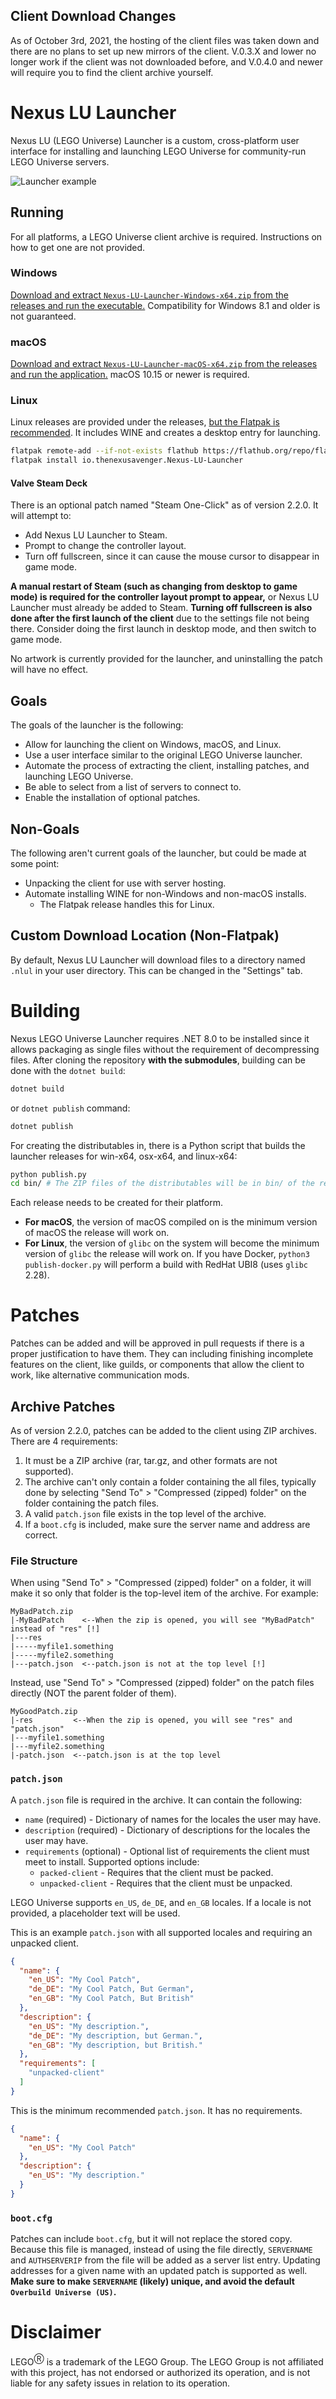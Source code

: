 ## Client Download Changes
As of October 3rd, 2021, the hosting of the client files was taken down and
there are no plans to set up new mirrors of the client. V.0.3.X and lower no
longer work if the client was not downloaded before, and V.0.4.0 and newer will
require you to find the client archive yourself.

# Nexus LU Launcher
Nexus LU (LEGO Universe) Launcher is a custom, cross-platform
user interface for installing and launching LEGO Universe
for community-run LEGO Universe servers.

![Launcher example](images/launcher.png)

## Running
For all platforms, a LEGO Universe client archive is required.
Instructions on how to get one are not provided.

### Windows
[Download and extract `Nexus-LU-Launcher-Windows-x64.zip` from the releases and run the executable.](https://github.com/TheNexusAvenger/Nexus-LU-Launcher/releases/latest)
Compatibility for Windows 8.1 and older is not guaranteed.

### macOS
[Download and extract `Nexus-LU-Launcher-macOS-x64.zip` from the releases and run the application.](https://github.com/TheNexusAvenger/Nexus-LU-Launcher/releases/latest)
macOS 10.15 or newer is required.

### Linux
Linux releases are provided under the releases, [but the Flatpak is recommended](https://flathub.org/apps/io.thenexusavenger.Nexus-LU-Launcher).
It includes WINE and creates a desktop entry for launching.

```bash
flatpak remote-add --if-not-exists flathub https://flathub.org/repo/flathub.flatpakrepo
flatpak install io.thenexusavenger.Nexus-LU-Launcher
```

#### Valve Steam Deck
There is an optional patch named "Steam One-Click" as of version 2.2.0. It
will attempt to:
- Add Nexus LU Launcher to Steam.
- Prompt to change the controller layout.
- Turn off fullscreen, since it can cause the mouse cursor to disappear in game mode.

**A manual restart of Steam (such as changing from desktop to game mode) is
required for the controller layout prompt to appear,** or Nexus LU Launcher
must already be added to Steam. **Turning off fullscreen is also done after the
first launch of the client** due to the settings file not being there. Consider
doing the first launch in desktop mode, and then switch to game mode.

No artwork is currently provided for the launcher, and uninstalling the patch will
have no effect.

## Goals
The goals of the launcher is the following:
* Allow for launching the client on Windows, macOS, and Linux.
* Use a user interface similar to the original LEGO Universe launcher.
* Automate the process of extracting the client, installing patches,
  and launching LEGO Universe.
* Be able to select from a list of servers to connect to.
* Enable the installation of optional patches.

## Non-Goals
The following aren't current goals of the launcher, but could
be made at some point:
* Unpacking the client for use with server hosting.
* Automate installing WINE for non-Windows and non-macOS installs.
  * The Flatpak release handles this for Linux.

## Custom Download Location (Non-Flatpak)
By default, Nexus LU Launcher will download files to a directory named
`.nlul` in your user directory. This can be changed in the "Settings" tab.

# Building
Nexus LEGO Universe Launcher requires .NET 8.0 to be installed
since it allows packaging as single files without the requirement of
decompressing files. After cloning the repository **with the submodules**,
building can be done with the `dotnet build`:
```bash
dotnet build
```
or `dotnet publish` command:
```bash
dotnet publish
```

For creating the distributables in, there is a Python script that builds the
launcher releases for win-x64, osx-x64, and linux-x64:
```bash
python publish.py
cd bin/ # The ZIP files of the distributables will be in bin/ of the repository.
```

Each release needs to be created for their platform.
- **For macOS**, the version of macOS compiled on is the minimum version
  of macOS the release will work on.
- **For Linux**, the version of `glibc` on the system will become the minimum
  version of `glibc` the release will work on. If you have Docker, `python3 publish-docker.py`
  will perform a build with RedHat UBI8 (uses `glibc` 2.28).

# Patches
Patches can be added and will be approved in pull requests if there
is a proper justification to have them. They can including finishing incomplete
features on the client, like guilds, or components that allow the client
to work, like alternative communication mods.

## Archive Patches
As of version 2.2.0, patches can be added to the client using ZIP archives.
There are 4 requirements:
1. It must be a ZIP archive (rar, tar.gz, and other formats are not supported).
2. The archive can't only contain a folder containing the all files, typically
   done by selecting "Send To" > "Compressed (zipped) folder" on the folder containing
   the patch files.
3. A valid `patch.json` file exists in the top level of the archive.
4. If a `boot.cfg` is included, make sure the server name and address are correct.

### File Structure
When using "Send To" > "Compressed (zipped) folder" on a folder, it will make
it so only that folder is the top-level item of the archive. For example:
```
MyBadPatch.zip
|-MyBadPatch    <--When the zip is opened, you will see "MyBadPatch" instead of "res" [!]
|---res
|-----myfile1.something
|-----myfile2.something
|---patch.json  <--patch.json is not at the top level [!]
```

Instead, use "Send To" > "Compressed (zipped) folder" on the patch files
directly (NOT the parent folder of them).
```
MyGoodPatch.zip
|-res         <--When the zip is opened, you will see "res" and "patch.json"
|---myfile1.something
|---myfile2.something
|-patch.json  <--patch.json is at the top level
```

### `patch.json`
A `patch.json` file is required in the archive. It can contain the following:
- `name` (required) - Dictionary of names for the locales the user may have.
- `description` (required) - Dictionary of descriptions for the locales the
  user may have.
- `requirements` (optional) - Optional list of requirements the client must
  meet to install. Supported options include:
  - `packed-client` - Requires that the client must be packed.
  - `unpacked-client` - Requires that the client must be unpacked.

LEGO Universe supports `en_US`, `de_DE`, and `en_GB` locales. If a locale is
not provided, a placeholder text will be used.

This is an example `patch.json` with all supported locales and requiring an
unpacked client.
```json
{
  "name": {
    "en_US": "My Cool Patch",
    "de_DE": "My Cool Patch, But German",
    "en_GB": "My Cool Patch, But British"
  },
  "description": {
    "en_US": "My description.",
    "de_DE": "My description, but German.",
    "en_GB": "My description, but British."
  },
  "requirements": [
    "unpacked-client"
  ]
}
```

This is the minimum recommended `patch.json`. It has no requirements.
```json
{
  "name": {
    "en_US": "My Cool Patch"
  },
  "description": {
    "en_US": "My description."
  }
}
```

### `boot.cfg`
Patches can include `boot.cfg`, but it will not replace the stored copy.
Because this file is managed, instead of using the file directly, `SERVERNAME`
and `AUTHSERVERIP` from the file will be added as a server list entry.
Updating addresses for a given name with an updated patch is supported as
well. **Make sure to make `SERVERNAME` (likely) unique, and avoid the default
`Overbuild Universe (US)`.**

# Disclaimer
LEGO<sup>Ⓡ</sup> is a trademark of the LEGO Group. The LEGO Group is not
affiliated with this project, has not endorsed or authorized its operation,
and is not liable for any safety issues in relation to its operation.
